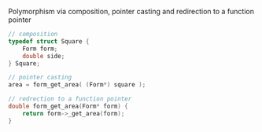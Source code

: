 Polymorphism via composition, pointer casting and redirection to a function pointer


```c
// composition
typedef struct Square {
	Form form; 
	double side;	
} Square;

// pointer casting
area = form_get_area( (Form*) square );

// redrection to a function pointer
double form_get_area(Form* form) {
	return form->_get_area(form);
}
```